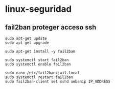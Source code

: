 # linux-seguridad


## fail2ban proteger acceso ssh
```
sudo apt-get update
sudo apt-get upgrade

sudo apt-get install -y fail2ban

sudo systemctl start fail2ban
sudo systemctl enable fail2ban

sudo nano /etc/fail2ban/jail.local
sudo systemctl restart fail2ban
sudo fail2ban-client set sshd unbanip IP_ADDRESS
```
